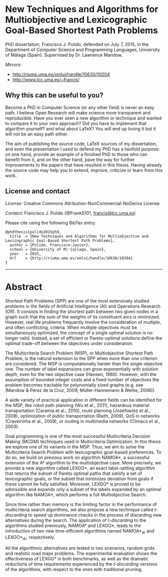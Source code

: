 New Techniques and Algorithms for Multiobjective and Lexicographic Goal-Based Shortest Path Problems
============================

PhD dissertation, Francisco J. Pulido, defended on July 7, 2015, in the Department of Computer Science and Programming Languages, University of Málaga (Spain). Supervised by Dr. Lawrence Mandow.

_Mirrors:_ 
- http://riuma.uma.es/xmlui/handle/10630/10204
- http://www.lcc.uma.es/~francis/

## Why this can be useful to you?

Become a PhD in Computer Science (or any other field) is never an easy path. I believe Open Research will make science more transparent and reproducible. Have you ever seen a new algorithm or technique and wanted to compare it to your own approach? Did you have to implement that algorithm yourself? and what about LaTeX? You will end up loving it but it will not be an easy path either.

The aim of publishing the source code, LaTeX sources of my dissertation, and even the presentation I used to defend my PhD has a twofold purpose: on one hand, provide an example of a finished PhD to those who can benefit from it, and on the other hand, pave the way for further improvements to the papers that have resulted in this thesis. Having already the source code may help you to extend, improve, criticize or learn from this work.

## License and contact

_License:_ Creative Commons Attribution-NonCommercial-NoDerivs License

_Contact:_ Francisco J. Pulido (@FrankS101, <francis@lcc.uma.es>)

Please cite using the following BibTex entry:

```
@phdthesis{pulido2015phd,
  title  = {New Techniques and Algorithms for Multiobjective and Lexicographic Goal-Based Shortest Path Problems},
  author = {Pulido, Francisco-Javier},
  school = {University of M\'{a}laga, Spain},
  year   = 2015,
  Url    = {http://riuma.uma.es/xmlui/handle/10630/10204}
}
```

---
# Abstract
Shortest Path Problems (SPP) are one of the most extensively studied problems in the fields of Artificial Intelligence (AI) and Operations Research (OR). It consists in finding the shortest path between two given nodes in a graph such that the sum of the weights of its constituent arcs is minimized. However, real life problems frequently involve the consideration of multiple, and often conflicting, criteria. When multiple objectives must be simultaneously optimized, the concept of a single optimal solution is no longer valid. Instead, a set of efficient or Pareto-optimal solutions define the optimal trade-off between the objectives under consideration.  

The Multicriteria Search Problem (MSP), or Multiobjective Shortest Path Problem, is the natural extension to the SPP when more than one criterion are considered. The MSP is computationally harder than the single objective one. The number of label expansions can grow exponentially with solution depth, even for the two objective case (Hansen, 1980). However, with the assumption of bounded integer costs and a fixed number of objectives the problem becomes tractable for polynomially sized graphs (e.g. see (Mandow & Pérez de la Cruz, 2009; Müller-Hannemann & Weihe, 2006)).

A wide variety of practical application in different fields can be identified for the MSP, like robot path planning (Wu et al., 2011), hazardous material transportation (Caramia et al., 2010), route planning (Jozefowiez et al., 2008), optimization of public transportation (Raith, 2009), QoS in networks (Craveirinha et al., 2009), or routing in  multimedia networks (Climaco et al., 2003).

Goal programming is one of the most successful Multicriteria Decision Making (MCDM) techniques used in Multicriteria Optimization. In this thesis we explore one of its variants in the MSP. Thus, we aim to solve the Multicriteria Search Problem with lexicographic goal-based preferences. To do so, we build on previous work on algorithm NAMOA\*, a successful extension of the A\* algorithm to the multiobjective case. More precisely, we provide a new algorithm called LEXGO\*, an exact label-setting algorithm that returns the subset of Pareto optimal paths that satisfy a set of lexicographic goals, or the subset that minimizes deviation from goals if these cannot be fully satisfied. Moreover, LEXGO\* is proved to be admissible and expands only a subset of the labels expanded by an optimal algorithm like NAMOA*, which performs a full Multiobjective Search.

Since time rather than memory is the limiting factor in the performance of multicriteria search algorithms, we also propose a new technique called _t-discarding_ to speed up dominance checks in the process of discarding new alternatives during the search. The application of _t-discarding_ to the algorithms studied previously, NAMOA\* and LEXGO\*, leads to the introduction of two new time-efficient algorithms named NAMOA\*<sub>dr</sub> and LEXGO\*<sub>dr</sub>, respectively.

All the algorithmic alternatives are tested in two scenarios, random grids and realistic road maps problems. The experimental evaluation shows the effectiveness of LEXGO\* in both benchmarks, as well as the dramatic reductions of time requirements experienced by the _t-discarding_ versions of the algorithms, with respect to the ones with traditional pruning.
